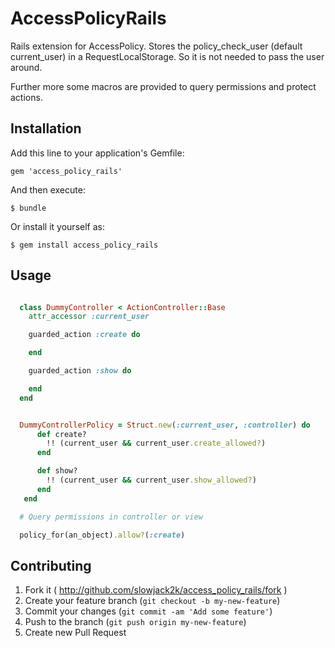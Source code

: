 # AccessPolicyRails 

Rails extension for AccessPolicy. Stores the policy_check_user (default current_user)
in a RequestLocalStorage. So it is not needed to pass the user around.

Further more some macros are provided to query permissions and protect actions.

## Installation

Add this line to your application's Gemfile:

    gem 'access_policy_rails'

And then execute:

    $ bundle

Or install it yourself as:

    $ gem install access_policy_rails

## Usage

```ruby

  class DummyController < ActionController::Base
    attr_accessor :current_user

    guarded_action :create do

    end

    guarded_action :show do

    end
  end


  DummyControllerPolicy = Struct.new(:current_user, :controller) do
      def create?
        !! (current_user && current_user.create_allowed?)
      end

      def show?
        !! (current_user && current_user.show_allowed?)
      end
   end

  # Query permissions in controller or view

  policy_for(an_object).allow?(:create)

```



## Contributing

1. Fork it ( http://github.com/slowjack2k/access_policy_rails/fork )
2. Create your feature branch (`git checkout -b my-new-feature`)
3. Commit your changes (`git commit -am 'Add some feature'`)
4. Push to the branch (`git push origin my-new-feature`)
5. Create new Pull Request
